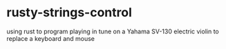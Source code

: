 # rusty-strings-control
using rust to program playing in tune on a Yahama SV-130 electric violin to replace a keyboard and mouse
